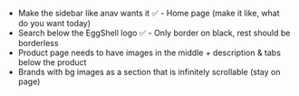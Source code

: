 - Make the sidebar like anav wants it
  ✅ - Home page (make it like, what do you want today)
- Search below the EggShell logo
  ✅ - Only border on black, rest should be borderless
- Product page needs to have images in the middle + description & tabs below the product
- Brands with bg images as a section that is infinitely scrollable (stay on page)

